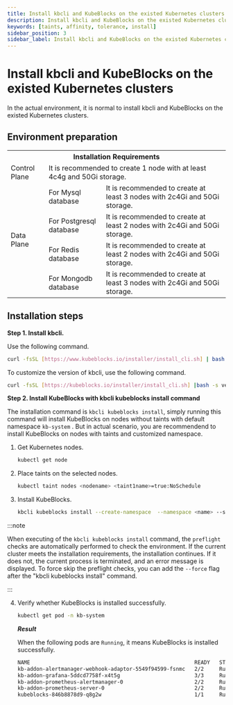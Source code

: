 ```yaml
---
title: Install kbcli and KubeBlocks on the existed Kubernetes clusters
description: Install kbcli and KubeBlocks on the existed Kubernetes clusters
keywords: [taints, affinity, tolerance, install]
sidebar_position: 3
sidebar_label: Install kbcli and KubeBlocks on the existed Kubernetes clusters
---
```


# Install kbcli and KubeBlocks on the existed Kubernetes clusters

In the actual environment, it is normal to install kbcli and KubeBlocks on the existed Kubernetes clusters.

## Environment preparation

<table>
	<tr>
	    <th colspan="3">Installation Requirements</th>
	</tr >
	<tr>
	    <td >Control Plane</td>
	    <td colspan="2">It is recommended to create 1 node with at least 4c4g and 50Gi storage. </td>
	</tr >
	<tr >
	    <td rowspan="4">Data Plane</td>
	    <td>For Mysql database </td>
	    <td>It is recommended to create at least 3 nodes with 2c4Gi and 50Gi storage. </td>
	</tr>
	<tr>
	    <td>For Postgresql database </td>
        <td>It is recommended to create at least 2 nodes with 2c4Gi and 50Gi storage.  </td>
	</tr>
	<tr>
	    <td>For Redis database</td>
        <td>It is recommended to create at least 2 nodes with 2c4Gi and 50Gi storage. </td>
	</tr>
	<tr>
	    <td>For Mongodb database</td>
	    <td>It is recommended to create at least 3 nodes with 2c4Gi and 50Gi storage. </td>
	</tr>
</table>

## Installation steps

**Step 1. Install kbcli.**

Use the following command.

```bash
curl -fsSL [https://www.kubeblocks.io/installer/install_cli.sh] | bash
```

To customize the version of kbcli, use the following command.

```bash
curl -fsSL [https://kubeblocks.io/installer/install_cli.sh] |bash -s versionnumber
```

**Step 2. Install KubeBlocks with kbcli kubeblocks install command**

The installation command is `kbcli kubeblocks install`, simply running this command will install KubeBlocks on nodes without taints with default namespace `kb-system` .
But in actual scenario, you are recommendend to install KubeBlocks on nodes with taints and customized namespace.

1. Get Kubernetes nodes.

    ```bash
    kubectl get node
    ```

2. Place taints on the selected nodes.

    ```bash
    kubectl taint nodes <nodename> <taint1name>=true:NoSchedule
    ```

3. Install KubeBlocks.

    ```bash
    kbcli kubeblocks install --create-namespace  --namespace <name> --set-json 'tolerations=[ { "key": "taint1name", "operator": "Equal", "effect": "NoSchedule", "value": "true" }, { "key": "taint2name", "operator": "Equal", "effect": "NoSchedule", "value": "true" } ]'
    ```

:::note

When executing of the `kbcli kubeblocks install` command, the `preflight` checks are automatically performed to check the environment. If the current cluster meets the installation requirements, the installation continues. If it does not, the current process is terminated, and an error message is displayed. To force skip the preflight checks, you can add the `--force` flag after the "kbcli kubeblocks install" command.

:::

4. Verify whether KubeBlocks is installed successfully.

    ```bash
    kubectl get pod -n kb-system
    ```

    ***Result***

    When the following pods are `Running`, it means KubeBlocks is installed successfully.

    ```bash
    NAME                                                     READY   STATUS      RESTARTS   AGE
    kb-addon-alertmanager-webhook-adaptor-5549f94599-fsnmc   2/2     Running     0          84s
    kb-addon-grafana-5ddcd7758f-x4t5g                        3/3     Running     0          84s
    kb-addon-prometheus-alertmanager-0                       2/2     Running     0          84s
    kb-addon-prometheus-server-0                             2/2     Running     0          84s
    kubeblocks-846b8878d9-q8g2w                              1/1     Running     0          98s